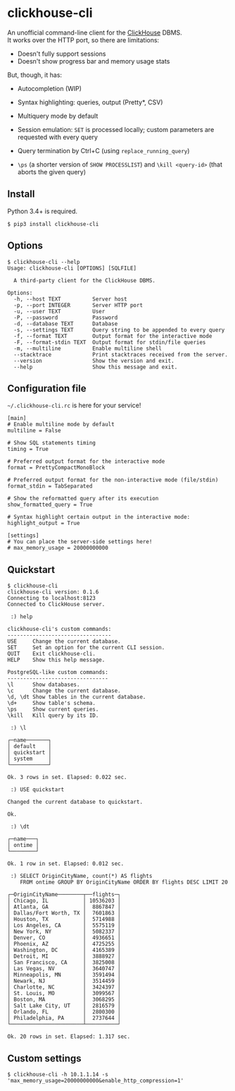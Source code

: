 # clickhouse-cli

An unofficial command-line client for the [ClickHouse](https://clickhouse.yandex/) DBMS.  
It works over the HTTP port, so there are limitations:

  - Doesn't fully support sessions
  - Doesn't show progress bar and memory usage stats

But, though, it has:

  - Autocompletion (WIP)
  - Syntax highlighting: queries, output (Pretty*, CSV)
  - Multiquery mode by default
  - Session emulation: `SET` is processed locally; custom parameters are requested with every query
  - Query termination by Ctrl+C (using `replace_running_query`)

  - `\ps` (a shorter version of `SHOW PROCESSLIST`) and `\kill <query-id>` (that aborts the given query)


## Install

Python 3.4+ is required.

    $ pip3 install clickhouse-cli


## Options

    $ clickhouse-cli --help
    Usage: clickhouse-cli [OPTIONS] [SQLFILE]
    
      A third-party client for the ClickHouse DBMS.
    
    Options:
      -h, --host TEXT          Server host
      -p, --port INTEGER       Server HTTP port
      -u, --user TEXT          User
      -P, --password           Password
      -d, --database TEXT      Database
      -s, --settings TEXT      Query string to be appended to every query
      -f, --format TEXT        Output format for the interactive mode
      -F, --format-stdin TEXT  Output format for stdin/file queries
      -m, --multiline          Enable multiline shell
      --stacktrace             Print stacktraces received from the server.
      --version                Show the version and exit.
      --help                   Show this message and exit.


## Configuration file

`~/.clickhouse-cli.rc` is here for your service!

    [main]
    # Enable multiline mode by default
    multiline = False

    # Show SQL statements timing
    timing = True

    # Preferred output format for the interactive mode
    format = PrettyCompactMonoBlock

    # Preferred output format for the non-interactive mode (file/stdin)
    format_stdin = TabSeparated

    # Show the reformatted query after its execution
    show_formatted_query = True

    # Syntax highlight certain output in the interactive mode:
    highlight_output = True

    [settings]
    # You can place the server-side settings here!
    # max_memory_usage = 20000000000


## Quickstart

    $ clickhouse-cli
    clickhouse-cli version: 0.1.6
    Connecting to localhost:8123
    Connected to ClickHouse server.

     :) help

    clickhouse-cli's custom commands:
    ---------------------------------
    USE     Change the current database.
    SET     Set an option for the current CLI session.
    QUIT    Exit clickhouse-cli.
    HELP    Show this help message.

    PostgreSQL-like custom commands:
    --------------------------------
    \l      Show databases.
    \c      Change the current database.
    \d, \dt Show tables in the current database.
    \d+     Show table's schema.
    \ps     Show current queries.
    \kill   Kill query by its ID.

     :) \l

    ┌─name───────┐
    │ default    │
    │ quickstart │
    │ system     │
    └────────────┘

    Ok. 3 rows in set. Elapsed: 0.022 sec.

     :) USE quickstart

    Changed the current database to quickstart.

    Ok.

     :) \dt

    ┌─name───┐
    │ ontime │
    └────────┘

    Ok. 1 row in set. Elapsed: 0.012 sec.

     :) SELECT OriginCityName, count(*) AS flights
        FROM ontime GROUP BY OriginCityName ORDER BY flights DESC LIMIT 20

    ┌─OriginCityName────────┬──flights─┐
    │ Chicago, IL           │ 10536203 │
    │ Atlanta, GA           │  8867847 │
    │ Dallas/Fort Worth, TX │  7601863 │
    │ Houston, TX           │  5714988 │
    │ Los Angeles, CA       │  5575119 │
    │ New York, NY          │  5082337 │
    │ Denver, CO            │  4936651 │
    │ Phoenix, AZ           │  4725255 │
    │ Washington, DC        │  4165389 │
    │ Detroit, MI           │  3888927 │
    │ San Francisco, CA     │  3825008 │
    │ Las Vegas, NV         │  3640747 │
    │ Minneapolis, MN       │  3591494 │
    │ Newark, NJ            │  3514459 │
    │ Charlotte, NC         │  3424397 │
    │ St. Louis, MO         │  3099567 │
    │ Boston, MA            │  3068295 │
    │ Salt Lake City, UT    │  2816579 │
    │ Orlando, FL           │  2800300 │
    │ Philadelphia, PA      │  2737644 │
    └───────────────────────┴──────────┘

    Ok. 20 rows in set. Elapsed: 1.317 sec.


## Custom settings

    $ clickhouse-cli -h 10.1.1.14 -s 'max_memory_usage=20000000000&enable_http_compression=1'
